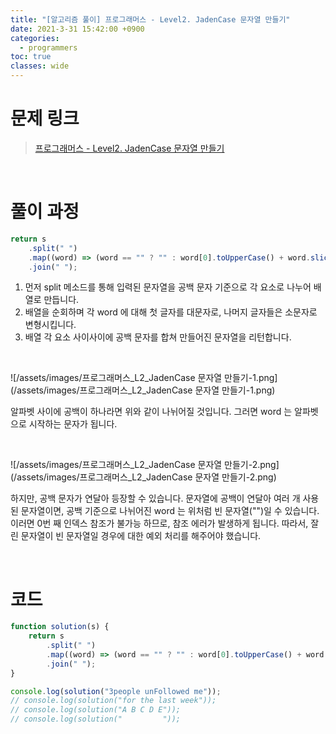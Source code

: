 ```yaml
---
title: "[알고리즘 풀이] 프로그래머스 - Level2. JadenCase 문자열 만들기"
date: 2021-3-31 15:42:00 +0900
categories:
  - programmers
toc: true
classes: wide
---
```


# 문제 링크

> [프로그래머스 - Level2. JadenCase 문자열 만들기](https://programmers.co.kr/learn/courses/30/lessons/12951)

<br>

# 풀이 과정

```jsx
return s
    .split(" ")
    .map((word) => (word == "" ? "" : word[0].toUpperCase() + word.slice(1).toLowerCase()))
    .join(" ");
```

1. 먼저 split 메소드를 통해 입력된 문자열을 공백 문자 기준으로 각 요소로 나누어 배열로 만듭니다.
2. 배열을 순회하며 각 word 에 대해 첫 글자를 대문자로, 나머지 글자들은 소문자로 변형시킵니다.
3. 배열 각 요소 사이사이에 공백 문자를 합쳐 만들어진 문자열을 리턴합니다.

<br>

![/assets/images/프로그래머스_L2_JadenCase 문자열 만들기-1.png](/assets/images/프로그래머스_L2_JadenCase 문자열 만들기-1.png)

알파벳 사이에 공백이 하나라면 위와 같이 나뉘어질 것입니다. 그러면 word 는 알파벳으로 시작하는 문자가 됩니다.

<br>

![/assets/images/프로그래머스_L2_JadenCase 문자열 만들기-2.png](/assets/images/프로그래머스_L2_JadenCase 문자열 만들기-2.png)

하지만, 공백 문자가 연달아 등장할 수 있습니다. 문자열에 공백이 연달아 여러 개 사용된 문자열이면, 공백 기준으로 나뉘어진 word 는 위처럼 빈 문자열("")일 수 있습니다. 이러면 0번 째 인덱스 참조가 불가능 하므로, 참조 에러가 발생하게 됩니다. 따라서, 잘린 문자열이 빈 문자열일 경우에 대한 예외 처리를 해주어야 했습니다.

<br>

# 코드

```jsx
function solution(s) {
    return s
        .split(" ")
        .map((word) => (word == "" ? "" : word[0].toUpperCase() + word.slice(1).toLowerCase()))
        .join(" ");
}

console.log(solution("3people unFollowed me"));
// console.log(solution("for the last week"));
// console.log(solution("A B C D E"));
// console.log(solution("         "));
```